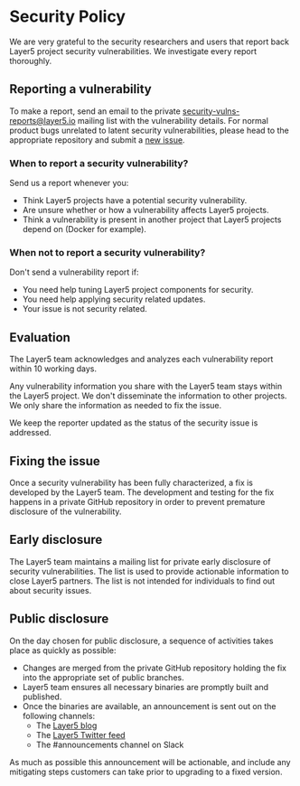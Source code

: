 # Security Policy
We are very grateful to the security researchers and users that report
back Layer5 project security vulnerabilities. We investigate every report thoroughly.

## Reporting a vulnerability
To make a report, send an email to the private
[security-vulns-reports@layer5.io](mailto:security-vulns-reports@layer5.io)
mailing list with the vulnerability details. For normal product bugs
unrelated to latent security vulnerabilities, please head to
the appropriate repository and submit a [new issue](../../issues/new/choose).

### When to report a security vulnerability?

Send us a report whenever you:

- Think Layer5 projects have a potential security vulnerability.
- Are unsure whether or how a vulnerability affects Layer5 projects.
- Think a vulnerability is present in another project that Layer5 projects
depend on (Docker for example).

### When not to report a security vulnerability?

Don't send a vulnerability report if:

- You need help tuning Layer5 project components for security.
- You need help applying security related updates.
- Your issue is not security related.

## Evaluation

The Layer5 team acknowledges and analyzes each vulnerability report within 10 working days.

Any vulnerability information you share with the Layer5 team stays
within the Layer5 project. We don't disseminate the information to other
projects. We only share the information as needed to fix the issue.

We keep the reporter updated as the status of the security issue is addressed.

## Fixing the issue

Once a security vulnerability has been fully characterized, a fix is developed by the Layer5 team.
The development and testing for the fix happens in a private GitHub repository in order to prevent
premature disclosure of the vulnerability.

## Early disclosure

The Layer5 team maintains a mailing list for private early disclosure of security vulnerabilities. 
The list is used to provide actionable information to close Layer5 partners. The list is not intended 
for individuals to find out about security issues.

## Public disclosure

On the day chosen for public disclosure, a sequence of activities takes place as quickly as possible:

- Changes are merged from the private GitHub repository holding the fix into the appropriate set of public
branches.
- Layer5 team ensures all necessary binaries are promptly built and published.
- Once the binaries are available, an announcement is sent out on the following channels:
  - The [Layer5 blog](https://layer5.io/blog/)
  - The [Layer5 Twitter feed](https://twitter.com/layer5io)
  - The #announcements channel on Slack

As much as possible this announcement will be actionable, and include any mitigating steps customers can take prior to
upgrading to a fixed version.
